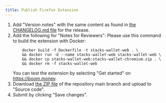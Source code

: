 ```yaml
---
title: Publish Firefox Extension
---
```

1. Add "Version notes" with the same content as found in [the CHANGELOG.md file](https://github.com/blockstack/stacks-wallet-web/blob/main/CHANGELOG.md) for the release.
2. Add the following for "Notes for Reviewers": 
    Please use this command to build the extension with Docker:
    ```
        docker build -f Dockerfile -t stacks-wallet-web . \
        && docker run -d --name stacks-wallet-web stacks-wallet-web \
        && docker cp stacks-wallet-web:stacks-wallet-chromium.zip . \
        && docker rm -f stacks-wallet-web
    ``` 
    You can test the extension by selecting "Get started" on https://boom.money.
3. Download [the ZIP file](https://github.com/blockstack/stacks-wallet-web/archive/refs/heads/main.zip) of the repository main branch and upload to "Source code".
4. Submit by clicking "Save changes".

